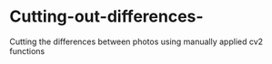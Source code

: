 # Cutting-out-differences-
Cutting the differences between photos using manually applied cv2 functions
